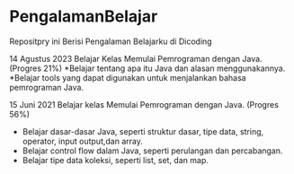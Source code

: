 # PengalamanBelajar
Repositpry ini Berisi Pengalaman Belajarku di Dicoding 

14 Agustus 2023 
Belajar Kelas Memulai Pemrograman dengan Java.(Progres 21%)
  *Belajar tentang apa itu Java dan alasan menggunakannya.
  *Belajar tools yang dapat digunakan untuk menjalankan bahasa pemrograman Java.

  15 Juni 2021
Belajar kelas Memulai Pemrograman dengan Java. (Progres 56%)
  * Belajar dasar-dasar Java, seperti struktur dasar, tipe data, string, operator, input 
    output,dan array.
  * Belajar control flow dalam Java, seperti perulangan dan percabangan.
  * Belajar tipe data koleksi, seperti list, set, dan map.
